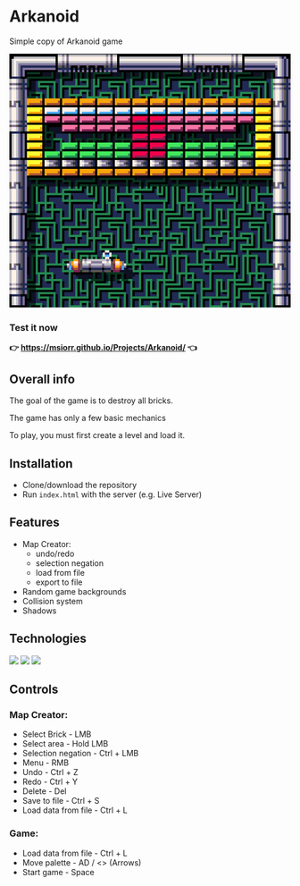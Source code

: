 
# Arkanoid

Simple copy of Arkanoid game

![look](img/look.png)

### Test it now 
**👉 https://msiorr.github.io/Projects/Arkanoid/ 👈**


##  Overall info

The goal of the game is to destroy all bricks.

The game has only a few basic mechanics

To play, you must first create a level and load it.

## Installation

 - Clone/download the repository
 - Run `index.html` with the server (e.g. Live Server) 
    

## Features

- Map Creator:
    - undo/redo
    - selection negation
    - load from file
    - export to file
- Random game backgrounds
- Collision system
- Shadows

## Technologies

<p>
 <img src="https://img.shields.io/badge/JavaScript-F7DF1E?logo=JavaScript&logoColor=black&style=for-the-badge" /> 
 <img src="https://img.shields.io/badge/HTML5-E34F26?logo=HTML5&logoColor=white&style=for-the-badge" /> 
 <img src="https://img.shields.io/badge/CSS3-1572B6?logo=CSS3&logoColor=white&style=for-the-badge" /> 
</p>

## Controls

### Map Creator:
- Select Brick - LMB
- Select area - Hold LMB
- Selection negation - Ctrl + LMB
- Menu - RMB
- Undo - Ctrl + Z
- Redo - Ctrl + Y
- Delete - Del
- Save to file - Ctrl + S
- Load data from file - Ctrl + L

### Game:
- Load data from file - Ctrl + L
- Move palette - AD / <> (Arrows)
- Start game - Space
